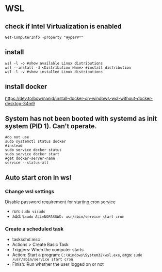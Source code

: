 # WSL

## check if Intel Virtualization is enabled
```
Get-ComputerInfo -property "HyperV*"
```

## install
```
wsl -l -o #show available Linux distributions
wsl --install -d <Distribution Name> #install distribution
wsl -l -v #show installed Linux distributions
```

## install docker
https://dev.to/bowmanjd/install-docker-on-windows-wsl-without-docker-desktop-34m9

## System has not been booted with systemd as init system (PID 1). Can't operate.
```
#do not use
sudo systemctl status docker
#instead
sudo service docker status
sudo service docker start
#get docker-server-name
service --status-all
```

## Auto start cron in wsl
### Change wsl settings
Disable password requirement for starting cron service
- run: `sudo visudo`
- add: `%sudo ALL=NOPASSWD: usr/sbin/service start cron`
### Create a scheduled task
- taskschd.msc
- Actions > Create Basic Task
- Triggers: When the computer starts
- Action: Start a program: `C:\Windows\System32\wsl.exe`, args: `sudo /usr/sbin/service start cron`
- Finish: Run whether the user logged on or not
